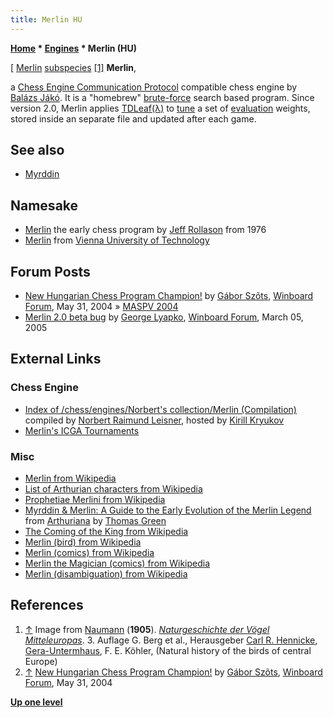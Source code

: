 ```yaml
---
title: Merlin HU
---
```

**[Home](Home "Home") \* [Engines](Engines "Engines") \* Merlin (HU)**



[ [Merlin](https://en.wikipedia.org/wiki/Merlin_%28bird%29) [subspecies](https://en.wikipedia.org/wiki/Subspecies) <a id="cite-note-1" href="#cite-ref-1">[1]</a>
**Merlin**,  

a [Chess Engine Communication Protocol](Chess_Engine_Communication_Protocol "Chess Engine Communication Protocol") compatible chess engine by [Balázs Jákó](Bal%C3%A1zs_Jako "Balázs Jako"). It is a "homebrew" [brute-force](Brute-Force "Brute-Force") search based program. 
Since version 2.0, Merlin applies [TDLeaf(λ)](Temporal_Difference_Learning#TDLeaf "Temporal Difference Learning") to [tune](Automated_Tuning "Automated Tuning") a set of [evaluation](Evaluation "Evaluation") weights, stored inside an separate file and updated after each game.



## See also


* [Myrddin](Myrddin "Myrddin")


## Namesake


* [Merlin](Merlin_(GB) "Merlin (GB)") the early chess program by [Jeff Rollason](Jeff_Rollason "Jeff Rollason") from 1976
* [Merlin](Merlin "Merlin") from [Vienna University of Technology](Vienna_University_of_Technology "Vienna University of Technology")


## Forum Posts


* [New Hungarian Chess Program Champion!](http://www.open-aurec.com/wbforum/viewtopic.php?f=18&t=47721) by [Gábor Szõts](Gabor_Szots "Gabor Szots"), [Winboard Forum](Computer_Chess_Forums "Computer Chess Forums"), May 31, 2004 » [MASPV 2004](MASPV_2004 "MASPV 2004")
* [Merlin 2.0 beta bug](http://www.open-aurec.com/wbforum/viewtopic.php?f=2&t=1858) by [George Lyapko](George_Lyapko "George Lyapko"), [Winboard Forum](Computer_Chess_Forums "Computer Chess Forums"), March 05, 2005


## External Links


### Chess Engine


* [Index of /chess/engines/Norbert's collection/Merlin (Compilation)](http://kirr.homeunix.org/chess/engines/Norbert's%20collection/Merlin%20(Compilation)/) compiled by [Norbert Raimund Leisner](Norbert_Raimund_Leisner "Norbert Raimund Leisner"), hosted by [Kirill Kryukov](Kirill_Kryukov "Kirill Kryukov")
* [Merlin's ICGA Tournaments](https://www.game-ai-forum.org/icga-tournaments/program.php?id=736)


### Misc


* [Merlin from Wikipedia](https://en.wikipedia.org/wiki/Merlin)
* [List of Arthurian characters from Wikipedia](https://en.wikipedia.org/wiki/List_of_Arthurian_characters)
* [Prophetiae Merlini from Wikipedia](https://en.wikipedia.org/wiki/Prophetiae_Merlini)
* [Myrddin & Merlin: A Guide to the Early Evolution of the Merlin Legend](http://www.arthuriana.co.uk/n&q/myrddin.htm) from [Arthuriana](http://www.arthuriana.co.uk/index.html) by [Thomas Green](http://www.arthuriana.co.uk/contact.htm)
* [The Coming of the King from Wikipedia](https://en.wikipedia.org/wiki/The_Coming_of_the_King)
* [Merlin (bird) from Wikipedia](https://en.wikipedia.org/wiki/Merlin_%28bird%29)
* [Merlin (comics) from Wikipedia](https://en.wikipedia.org/wiki/Merlin_%28comics%29)
* [Merlin the Magician (comics) from Wikipedia](https://en.wikipedia.org/wiki/Merlin_the_Magician_%28comics%29)
* [Merlin (disambiguation) from Wikipedia](https://en.wikipedia.org/wiki/Merlin_%28disambiguation%29)


## References


1. <a id="cite-ref-1" href="#cite-note-1">↑</a> Image from [Naumann](https://en.wikipedia.org/wiki/Johann_Friedrich_Naumann) (**1905**). *[Naturgeschichte der Vögel Mitteleuropas](http://www1.biologie.uni-hamburg.de/b-online/birds/naumann.htm)*. 3. Auflage G. Berg et al., Herausgeber [Carl R. Hennicke](https://de.wikipedia.org/wiki/Carl_Richard_Hennicke), [Gera-Untermhaus](https://de.wikipedia.org/wiki/Untermhaus), F. E. Köhler, (Natural history of the birds of central Europe)
2. <a id="cite-ref-2" href="#cite-note-2">↑</a> [New Hungarian Chess Program Champion!](http://www.open-aurec.com/wbforum/viewtopic.php?f=18&t=47721) by [Gábor Szõts](Gabor_Szots "Gabor Szots"), [Winboard Forum](Computer_Chess_Forums "Computer Chess Forums"), May 31, 2004

**[Up one level](Engines "Engines")**







 
